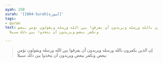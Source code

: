 ```yaml
---
ayah: 150
surah: '[[004-Surah|سورة]]'
tags:
- quran
text: إن الذين يكفرون بالله ورسله ويريدون أن يفرقوا بين الله ورسله ويقولون نؤمن ببعض
  ونكفر ببعض ويريدون أن يتخذوا بين ذلك سبيلا

---
```

> إن الذين يكفرون بالله ورسله ويريدون أن يفرقوا بين الله ورسله ويقولون نؤمن ببعض ونكفر ببعض ويريدون أن يتخذوا بين ذلك سبيلا
